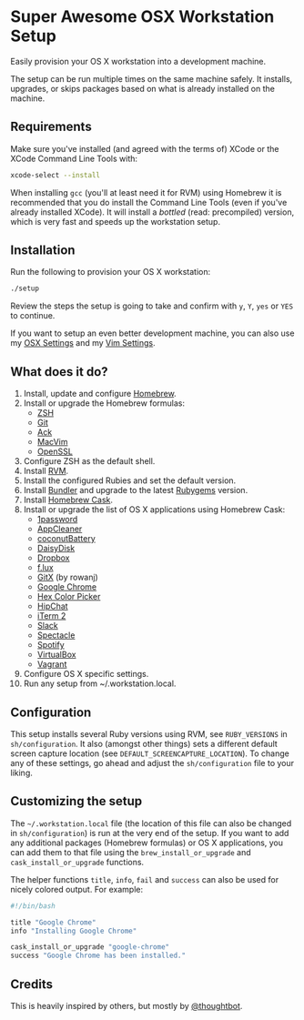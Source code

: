 # Super Awesome OSX Workstation Setup
Easily provision your OS X workstation into a development machine.

The setup can be run multiple times on the same machine safely. It installs, upgrades, or skips packages based on what is already installed on the machine.

## Requirements

Make sure you've installed (and agreed with the terms of) XCode or the XCode Command Line Tools with:

``` bash
xcode-select --install
```

When installing `gcc` (you'll at least need it for RVM) using Homebrew it is recommended that you do install the Command Line Tools (even if you've already installed XCode). It will install a _bottled_ (read: precompiled) version, which is very fast and speeds up the workstation setup.

## Installation

Run the following to provision your OS X workstation:

``` bash
./setup
```

Review the steps the setup is going to take and confirm with `y`, `Y`, `yes` or `YES` to continue.

If you want to setup an even better development machine, you can also use my [OSX Settings](https://github.com/kevintuhumury/osx-settings) and my [Vim Settings](https://github.com/kevintuhumury/vim-settings).

## What does it do?

1. Install, update and configure [Homebrew](http://brew.sh/).
2. Install or upgrade the Homebrew formulas:
    - [ZSH](http://www.zsh.org/)
    - [Git](https://git-scm.com/)
    - [Ack](http://beyondgrep.com/)
    - [MacVim](https://github.com/b4winckler/macvim)
    - [OpenSSL](https://www.openssl.org/)
3. Configure ZSH as the default shell.
4. Install [RVM](https://rvm.io/).
5. Install the configured Rubies and set the default version.
6. Install [Bundler](http://bundler.io/) and upgrade to the latest [Rubygems](https://rubygems.org/) version.
7. Install [Homebrew Cask](http://caskroom.io/).
8. Install or upgrade the list of OS X applications using Homebrew Cask:
    - [1password](https://agilebits.com/onepassword)
    - [AppCleaner](http://www.freemacsoft.net/appcleaner/)
    - [coconutBattery](http://www.coconut-flavour.com/coconutbattery/)
    - [DaisyDisk](http://www.daisydiskapp.com/)
    - [Dropbox](https://www.dropbox.com/)
    - [f.lux](https://justgetflux.com/)
    - [GitX](http://rowanj.github.io/gitx/) (by rowanj)
    - [Google Chrome](http://www.google.com/chrome/)
    - [Hex Color Picker](http://wafflesoftware.net/hexpicker/)
    - [HipChat](https://www.hipchat.com/)
    - [iTerm 2](https://www.iterm2.com/)
    - [Slack](https://slack.com/)
    - [Spectacle](http://spectacleapp.com/)
    - [Spotify](https://www.spotify.com/)
    - [VirtualBox](https://www.virtualbox.org/)
    - [Vagrant](https://www.vagrantup.com/)
9. Configure OS X specific settings.
10. Run any setup from ~/.workstation.local.

## Configuration

This setup installs several Ruby versions using RVM, see `RUBY_VERSIONS` in `sh/configuration`. It also (amongst other things) sets a different default screen capture location (see `DEFAULT_SCREENCAPTURE_LOCATION`). To change any of these settings, go ahead and adjust the `sh/configuration` file to your liking.

## Customizing the setup

The `~/.workstation.local` file (the location of this file can also be changed in `sh/configuration`) is run at the very end of the setup. If you want to add any additional packages (Homebrew formulas) or OS X applications, you can add them to that file using the `brew_install_or_upgrade` and `cask_install_or_upgrade` functions.

The helper functions `title`, `info`, `fail` and `success` can also be used for nicely colored output. For example:

```sh
#!/bin/bash

title "Google Chrome"
info "Installing Google Chrome"

cask_install_or_upgrade "google-chrome"
success "Google Chrome has been installed."
```

## Credits

This is heavily inspired by others, but mostly by [@thoughtbot](https://github.com/thoughtbot/laptop).
